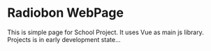 # Radiobon WebPage

This is simple page for School Project. It uses Vue as main js library.
Projects is in early development state...
